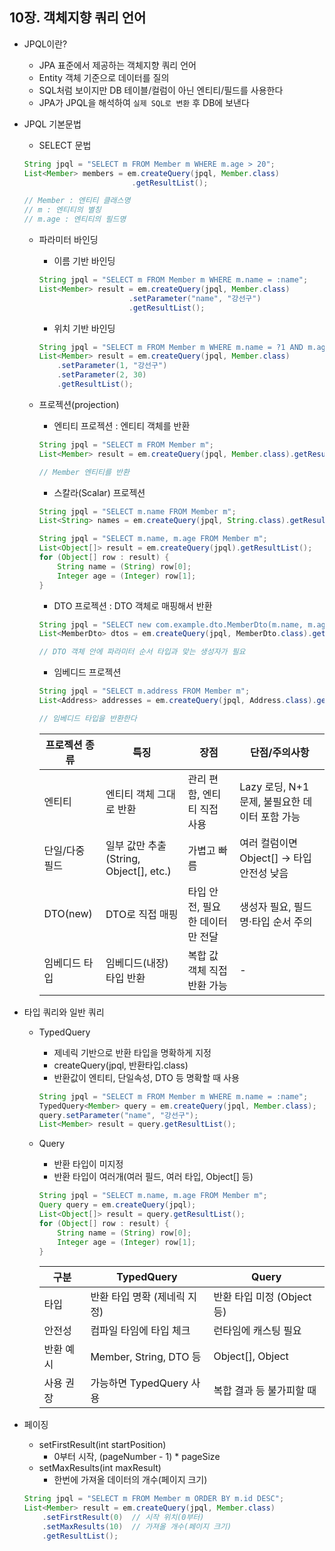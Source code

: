 ## 10장. 객체지향 쿼리 언어

* JPQL이란?
    - JPA 표준에서 제공하는 객체지향 쿼리 언어
    - Entity 객체 기준으로 데이터를 질의
    - SQL처럼 보이지만 DB 테이블/컬럼이 아닌 엔티티/필드를 사용한다
    - JPA가 JPQL을 해석하여 `실제 SQL로 변환` 후 DB에 보낸다

* JPQL 기본문법
    - SELECT 문법
    ```java
    String jpql = "SELECT m FROM Member m WHERE m.age > 20";
    List<Member> members = em.createQuery(jpql, Member.class)
                            .getResultList();

    // Member : 엔티티 클래스명
    // m : 엔티티의 별칭
    // m.age : 엔티티의 필드명
    ```

    - 파라미터 바인딩
        + 이름 기반 바인딩
        ```java
        String jpql = "SELECT m FROM Member m WHERE m.name = :name";
        List<Member> result = em.createQuery(jpql, Member.class)
                            .setParameter("name", "강선구")
                            .getResultList();
        ```

        + 위치 기반 바인딩
        ```java
        String jpql = "SELECT m FROM Member m WHERE m.name = ?1 AND m.age = ?2";
        List<Member> result = em.createQuery(jpql, Member.class)
            .setParameter(1, "강선구")
            .setParameter(2, 30)
            .getResultList();
        ```

    - 프로젝션(projection)
        + 엔티티 프로젝션 : 엔티티 객체를 반환
        ```java
        String jpql = "SELECT m FROM Member m";
        List<Member> result = em.createQuery(jpql, Member.class).getResultList();

        // Member 엔티티를 반환
        ```

        + 스칼라(Scalar) 프로젝션
        ```java
        String jpql = "SELECT m.name FROM Member m";
        List<String> names = em.createQuery(jpql, String.class).getResultList();

        String jpql = "SELECT m.name, m.age FROM Member m";
        List<Object[]> result = em.createQuery(jpql).getResultList();
        for (Object[] row : result) {
            String name = (String) row[0];
            Integer age = (Integer) row[1];
        }
        ```

        + DTO 프로젝션 : DTO 객체로 매핑해서 반환
        ```java
        String jpql = "SELECT new com.example.dto.MemberDto(m.name, m.age) FROM Member m";
        List<MemberDto> dtos = em.createQuery(jpql, MemberDto.class).getResultList();

        // DTO 객체 안에 파라미터 순서 타입과 맞는 생성자가 필요
        ```

        + 임베디드 프로젝션
        ```java
        String jpql = "SELECT m.address FROM Member m";
        List<Address> addresses = em.createQuery(jpql, Address.class).getResultList();

        // 임베디드 타입을 반환한다
        ```

        | 프로젝션 종류  | 특징      | 장점                 | 단점/주의사항                         |
        | -------- | ---------------------------------- | ------------------ | ------------------------------- |
        | 엔티티      | 엔티티 객체 그대로 반환                      | 관리 편함, 엔티티 직접 사용   | Lazy 로딩, N+1 문제, 불필요한 데이터 포함 가능 |
        | 단일/다중 필드 | 일부 값만 추출 (String, Object\[], etc.) | 가볍고 빠름             | 여러 컬럼이면 Object\[] → 타입 안전성 낮음   |
        | DTO(new) | DTO로 직접 매핑                         | 타입 안전, 필요한 데이터만 전달 | 생성자 필요, 필드명·타입 순서 주의            |
        | 임베디드 타입  | 임베디드(내장) 타입 반환                     | 복합 값 객체 직접 반환 가능   | -                               |

* 타입 쿼리와 일반 쿼리
    - TypedQuery
        + 제네릭 기반으로 반환 타입을 명확하게 지정
        + createQuery(jpql, 반환타입.class)
        + 반환값이 엔티티, 단일속성, DTO 등 명확할 때 사용
        ```java
        String jpql = "SELECT m FROM Member m WHERE m.name = :name";
        TypedQuery<Member> query = em.createQuery(jpql, Member.class);
        query.setParameter("name", "강선구");
        List<Member> result = query.getResultList();
        ```

    - Query
        + 반환 타입이 미지정
        + 반환 타입이 여러개(여러 필드, 여러 타입, Object[] 등)
        ```java
        String jpql = "SELECT m.name, m.age FROM Member m";
        Query query = em.createQuery(jpql);
        List<Object[]> result = query.getResultList();
        for (Object[] row : result) {
            String name = (String) row[0];
            Integer age = (Integer) row[1];
        }
        ```

        | 구분    | TypedQuery<T>         | Query               |
        | ----- | --------------------- | ------------------- |
        | 타입    | 반환 타입 명확 (제네릭 지정)     | 반환 타입 미정 (Object 등) |
        | 안전성   | 컴파일 타임에 타입 체크         | 런타임에 캐스팅 필요         |
        | 반환 예시 | Member, String, DTO 등 | Object\[], Object   |
        | 사용 권장 | 가능하면 TypedQuery 사용    | 복합 결과 등 불가피할 때      |

* 페이징
    - setFirstResult(int startPosition)
        + 0부터 시작, (pageNumber - 1) * pageSize
    - setMaxResults(int maxResult)
        + 한번에 가져올 데이터의 개수(페이지 크기)
    ```java
    String jpql = "SELECT m FROM Member m ORDER BY m.id DESC";
    List<Member> result = em.createQuery(jpql, Member.class)
        .setFirstResult(0)  // 시작 위치(0부터)
        .setMaxResults(10)  // 가져올 개수(페이지 크기)
        .getResultList();
    ```